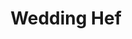 ---
title: Wedding Hef
bjcp_cat: Weissbier (10 A)
brew_date: May 01, 2022
type: homebrew_recipe
short_description: 
page_url: /recipes/Wedding_Hef.html
---